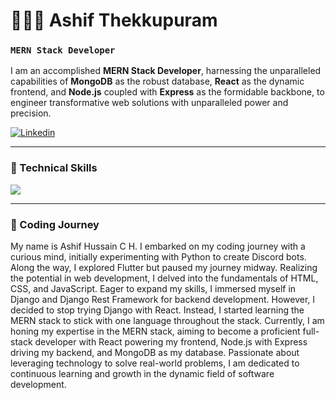 # 👨🏻‍💻 Ashif Thekkupuram

### **`MERN Stack Developer`**

I am an accomplished **MERN Stack Developer**, harnessing the unparalleled capabilities of **MongoDB** as the robust database, **React** as the dynamic frontend, and **Node.js** coupled with **Express** as the formidable backbone, to engineer transformative web solutions with unparalleled power and precision.

<p align="left">
  <a href="https://www.linkedin.com/in/ashif-thekkupuram-87985818a/">
    <img alt="Linkedin" title="Linkedin" src="https://img.shields.io/badge/LinkedIn-0077B5?style=for-the-badge&logo=linkedin&logoColor=white"/></a>
  
</p>

___

### 🤖 Technical Skills

<img src="https://img.shields.io/badge/React-20232A?style=for-the-badge&logo=react&logoColor=61DAFB"/>



___

### 🧗 Coding Journey
My name is Ashif Hussain C H. I embarked on my coding journey with a curious mind, initially experimenting with Python to create Discord bots. Along the way, I explored Flutter but paused my journey midway. Realizing the potential in web development, I delved into the fundamentals of HTML, CSS, and JavaScript. Eager to expand my skills, I immersed myself in Django and Django Rest Framework for backend development. However, I decided to stop trying Django with React. Instead, I started learning the MERN stack to stick with one language throughout the stack. Currently, I am honing my expertise in the MERN stack, aiming to become a proficient full-stack developer with React powering my frontend, Node.js with Express driving my backend, and MongoDB as my database. Passionate about leveraging technology to solve real-world problems, I am dedicated to continuous learning and growth in the dynamic field of software development.

